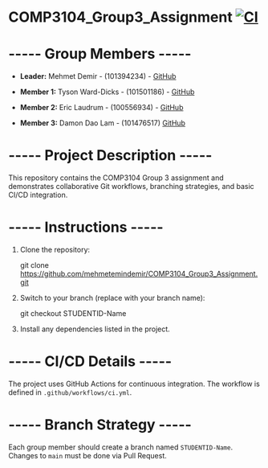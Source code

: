# COMP3104_Group3_Assignment    [![CI](https://github.com/mehmetemindemir/COMP3104_Group3_Assignment/actions/workflows/ci.yml/badge.svg)](https://github.com/mehmetemindemir/COMP3104_Group3_Assignment/actions/workflows/ci.yml)

# ----- Group Members -----

- **Leader:** Mehmet Demir - (101394234) - [GitHub](https://github.com/mehmetemindemir)

- **Member 1:** Tyson Ward-Dicks - (101501186) - [GitHub](https://github.com/101501186)

- **Member 2:** Eric Laudrum - (100556934) - [GitHub](https://github.com/Eric-Laudrum)

- **Member 3:** Damon Dao Lam - (101476517)  [GitHub](https://github.com/DayLa74)

# ----- Project Description -----

This repository contains the COMP3104 Group 3 assignment and demonstrates collaborative Git workflows, branching strategies, and basic CI/CD integration.


# ----- Instructions -----

1. Clone the repository:

   git clone https://github.com/mehmetemindemir/COMP3104_Group3_Assignment.git

2. Switch to your branch (replace with your branch name):

   git checkout STUDENTID-Name

3. Install any dependencies listed in the project.


# ----- CI/CD Details -----

The project uses GitHub Actions for continuous integration. The workflow is defined in `.github/workflows/ci.yml`.


# ----- Branch Strategy -----

Each group member should create a branch named `STUDENTID-Name`. Changes to `main` must be done via Pull Request.
